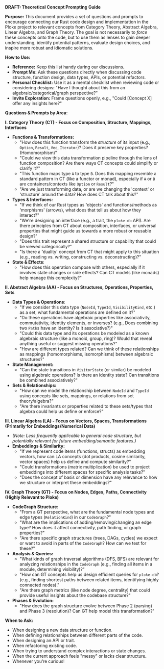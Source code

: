 **DRAFT: Theoretical Concept Prompting Guide**

**Purpose:** This document provides a set of questions and prompts to encourage connecting our Rust code design and implementation in the Ploke project to relevant concepts from Category Theory, Abstract Algebra, Linear Algebra, and Graph Theory. The goal is not necessarily to *force* these concepts onto the code, but to use them as lenses to gain deeper understanding, identify potential patterns, evaluate design choices, and inspire more robust and idiomatic solutions.

**How to Use:**

*   **Reference:** Keep this list handy during our discussions.
*   **Prompt Me:** Ask these questions directly when discussing code structure, function design, data types, APIs, or potential refactors.
*   **Personal Checklist:** Use it as a mental checklist when reviewing code or considering designs: "Have I thought about this from an algebraic/categorical/graph perspective?"
*   **Invite Exploration:** Frame questions openly, e.g., "Could [Concept X] offer any insights here?"

**Questions & Prompts by Area:**

**I. Category Theory (CT) - Focus on Composition, Structure, Mappings, Interfaces**

*   **Functions & Transformations:**
    *   "How does this function transform the *structure* of its input (e.g., `Option`, `Result`, `Vec`, `Iterator`)? Does it preserve key properties? (Homomorphism)"
    *   "Could we view this data transformation pipeline through the lens of function composition? Are there ways CT concepts could simplify or clarify it?"
    *   "This function maps type `A` to type `B`. Does this mapping resemble a standard pattern in CT (like a functor or monad), especially if `A` or `B` are containers/contexts like `Option` or `Result`?"
    *   "Are we just transforming data, or are we changing the 'context' or 'structure' around the data? How does CT talk about this?"
*   **Types & Interfaces:**
    *   "If we think of our Rust types as 'objects' and functions/methods as 'morphisms' (arrows), what does that tell us about how they interact?"
    *   "We're designing an interface (e.g., a trait, the `ploke-db` API). Are there principles from CT about composition, interfaces, or universal properties that might guide us towards a more robust or reusable design?"
    *   "Does this trait represent a shared structure or capability that could be viewed categorically?"
    *   "Is there a 'duality' concept from CT that might apply to this situation (e.g., reading vs. writing, constructing vs. deconstructing)?"
*   **State & Effects:**
    *   "How does this operation compose with others, especially if it involves state changes or side effects? Can CT models (like monads) help manage this complexity?"

**II. Abstract Algebra (AA) - Focus on Structures, Operations, Properties, Sets**

*   **Data Types & Operations:**
    *   "If we consider this data type (`NodeId`, `TypeId`, `VisibilityKind`, etc.) as a set, what fundamental operations are defined on it?"
    *   "Do these operations have algebraic properties like associativity, commutativity, identity elements, or inverses? (e.g., Does combining two `Path`s have an identity? Is it associative?)"
    *   "Could this data type and its operations be modeled as a known algebraic structure (like a monoid, group, ring)? Would that reveal anything useful or suggest missing operations?"
    *   "How are different types related? Can we think of these relationships as mappings (homomorphisms, isomorphisms) between algebraic structures?"
*   **State Management:**
    *   "Can the state transitions in `VisitorState` (or similar) be modeled using algebraic operations? Is there an identity state? Can transitions be combined associatively?"
*   **Sets & Relationships:**
    *   "How can we model the relationship between `NodeId` and `TypeId` using concepts like sets, mappings, or relations from set theory/algebra?"
    *   "Are there invariants or properties related to these sets/types that algebra could help us define or enforce?"

**III. Linear Algebra (LA) - Focus on Vectors, Spaces, Transformations (Primarily for Embeddings/Numerical Data)**

*   *(Note: Less frequently applicable to general code structure, but potentially relevant for future embedding/semantic features.)*
*   **Embeddings & Similarity:**
    *   "If we represent code items (functions, structs) as embedding vectors, how can LA concepts (dot products, cosine similarity, vector spaces) help us define and compute similarity?"
    *   "Could transformations (matrix multiplication) be used to project embeddings into different spaces for specific analysis tasks?"
    *   "Does the concept of basis or dimension have any relevance to how we structure or interpret these embeddings?"

**IV. Graph Theory (GT) - Focus on Nodes, Edges, Paths, Connectivity (Highly Relevant to Ploke)**

*   **CodeGraph Structure:**
    *   "From a GT perspective, what are the fundamental node types and edge types (`RelationKind`) in our `CodeGraph`?"
    *   "What are the implications of adding/removing/changing an edge type? How does it affect connectivity, path finding, or graph properties?"
    *   "Are there specific graph structures (trees, DAGs, cycles) we expect or want to avoid in parts of the `CodeGraph`? How can we test for these?"
*   **Analysis & Queries:**
    *   "What kinds of graph traversal algorithms (DFS, BFS) are relevant for analyzing relationships in the `CodeGraph` (e.g., finding all items in a module, determining visibility)?"
    *   "How can GT concepts help us design efficient queries for `ploke-db`? (e.g., finding shortest paths between related items, identifying highly connected nodes)."
    *   "Are there graph metrics (like node degree, centrality) that could provide useful insights about the codebase structure?"
*   **Phases & Evolution:**
    *   "How does the graph structure evolve between Phase 2 (parsing) and Phase 3 (resolution)? Can GT help model this transformation?"

**When to Ask:**

*   When designing a new data structure or function.
*   When defining relationships between different parts of the code.
*   When designing an API or trait.
*   When refactoring existing code.
*   When trying to understand complex interactions or state changes.
*   When the current approach feels "messy" or lacks clear structure.
*   Whenever you're curious!

